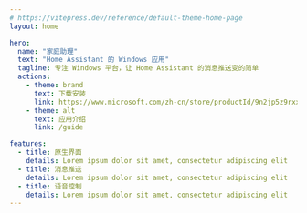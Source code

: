 ```yaml
---
# https://vitepress.dev/reference/default-theme-home-page
layout: home

hero:
  name: "家庭助理"
  text: "Home Assistant 的 Windows 应用"
  tagline: 专注 Windows 平台，让 Home Assistant 的消息推送变的简单
  actions:
    - theme: brand
      text: 下载安装
      link: https://www.microsoft.com/zh-cn/store/productId/9n2jp5z9rxx2
    - theme: alt
      text: 应用介绍
      link: /guide

features:
  - title: 原生界面
    details: Lorem ipsum dolor sit amet, consectetur adipiscing elit
  - title: 消息推送
    details: Lorem ipsum dolor sit amet, consectetur adipiscing elit
  - title: 语音控制
    details: Lorem ipsum dolor sit amet, consectetur adipiscing elit
---
```


